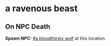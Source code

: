 # a ravenous beast


## On NPC Death

**Spawn NPC:**  [\#a bloodthirsty wolf](/npc/174036) at this location.